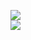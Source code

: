 [![](https://img.shields.io/badge/Made%20With-Github%20Spray-lightgrey.svg?style=for-the-badge&logo=github)](https://github.com/Annihil/github-spray#27380)  
[![](https://i.imgur.com/2DrTn0Z.gif)](https://github.com/Annihil/github-spray)